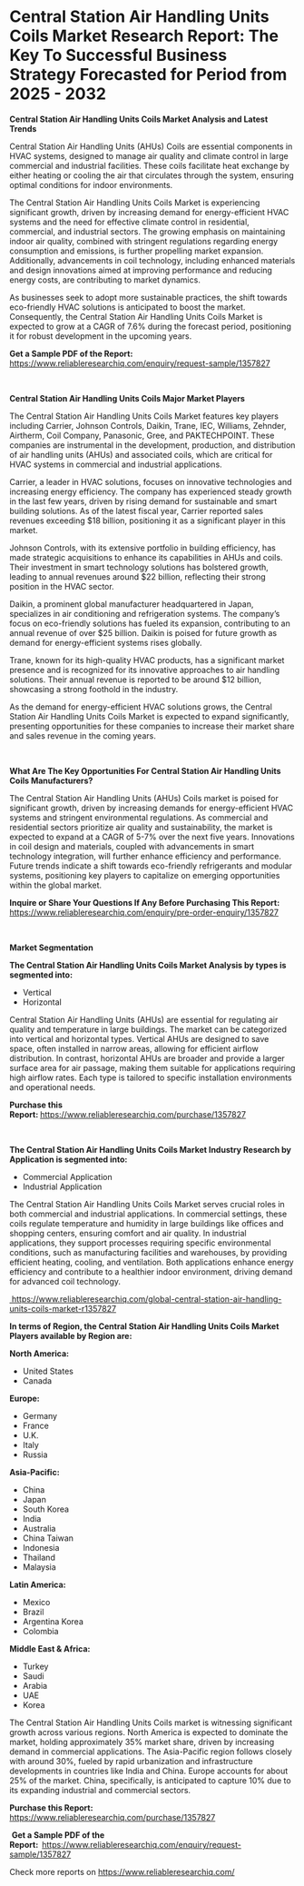 <p><h1>Central Station Air Handling Units Coils Market Research Report: The Key To Successful Business Strategy Forecasted for Period from 2025 - 2032</h1></p><p><strong>Central Station Air Handling Units Coils Market Analysis and Latest Trends</strong></p>
<p><p>Central Station Air Handling Units (AHUs) Coils are essential components in HVAC systems, designed to manage air quality and climate control in large commercial and industrial facilities. These coils facilitate heat exchange by either heating or cooling the air that circulates through the system, ensuring optimal conditions for indoor environments.</p><p>The Central Station Air Handling Units Coils Market is experiencing significant growth, driven by increasing demand for energy-efficient HVAC systems and the need for effective climate control in residential, commercial, and industrial sectors. The growing emphasis on maintaining indoor air quality, combined with stringent regulations regarding energy consumption and emissions, is further propelling market expansion. Additionally, advancements in coil technology, including enhanced materials and design innovations aimed at improving performance and reducing energy costs, are contributing to market dynamics.</p><p>As businesses seek to adopt more sustainable practices, the shift towards eco-friendly HVAC solutions is anticipated to boost the market. Consequently, the Central Station Air Handling Units Coils Market is expected to grow at a CAGR of 7.6% during the forecast period, positioning it for robust development in the upcoming years.</p></p>
<p><strong>Get a Sample PDF of the Report:&nbsp;</strong> <a href="https://www.reliableresearchiq.com/enquiry/request-sample/1357827?utm_campaign=2886&utm_medium=2&utm_source=Github&utm_content=ia&utm_term=11042025&utm_id=central-station-air-handling-units-coils">https://www.reliableresearchiq.com/enquiry/request-sample/1357827</a></p>
<p>&nbsp;</p>
<p><strong>Central Station Air Handling Units Coils Major Market Players</strong></p>
<p><p>The Central Station Air Handling Units Coils Market features key players including Carrier, Johnson Controls, Daikin, Trane, IEC, Williams, Zehnder, Airtherm, Coil Company, Panasonic, Gree, and PAKTECHPOINT. These companies are instrumental in the development, production, and distribution of air handling units (AHUs) and associated coils, which are critical for HVAC systems in commercial and industrial applications.</p><p>Carrier, a leader in HVAC solutions, focuses on innovative technologies and increasing energy efficiency. The company has experienced steady growth in the last few years, driven by rising demand for sustainable and smart building solutions. As of the latest fiscal year, Carrier reported sales revenues exceeding $18 billion, positioning it as a significant player in this market.</p><p>Johnson Controls, with its extensive portfolio in building efficiency, has made strategic acquisitions to enhance its capabilities in AHUs and coils. Their investment in smart technology solutions has bolstered growth, leading to annual revenues around $22 billion, reflecting their strong position in the HVAC sector.</p><p>Daikin, a prominent global manufacturer headquartered in Japan, specializes in air conditioning and refrigeration systems. The company’s focus on eco-friendly solutions has fueled its expansion, contributing to an annual revenue of over $25 billion. Daikin is poised for future growth as demand for energy-efficient systems rises globally.</p><p>Trane, known for its high-quality HVAC products, has a significant market presence and is recognized for its innovative approaches to air handling solutions. Their annual revenue is reported to be around $12 billion, showcasing a strong foothold in the industry.</p><p>As the demand for energy-efficient HVAC solutions grows, the Central Station Air Handling Units Coils Market is expected to expand significantly, presenting opportunities for these companies to increase their market share and sales revenue in the coming years.</p></p>
<p>&nbsp;</p>
<p><strong>What Are The Key Opportunities For Central Station Air Handling Units Coils Manufacturers?</strong></p>
<p><p>The Central Station Air Handling Units (AHUs) Coils market is poised for significant growth, driven by increasing demands for energy-efficient HVAC systems and stringent environmental regulations. As commercial and residential sectors prioritize air quality and sustainability, the market is expected to expand at a CAGR of 5-7% over the next five years. Innovations in coil design and materials, coupled with advancements in smart technology integration, will further enhance efficiency and performance. Future trends indicate a shift towards eco-friendly refrigerants and modular systems, positioning key players to capitalize on emerging opportunities within the global market.</p></p>
<p><strong>Inquire or Share Your Questions If Any Before Purchasing This Report:</strong> <a href="https://www.reliableresearchiq.com/enquiry/pre-order-enquiry/1357827?utm_campaign=2886&utm_medium=2&utm_source=Github&utm_content=ia&utm_term=11042025&utm_id=central-station-air-handling-units-coils">https://www.reliableresearchiq.com/enquiry/pre-order-enquiry/1357827</a></p>
<p>&nbsp;</p>
<p><strong>Market Segmentation</strong></p>
<p><strong>The Central Station Air Handling Units Coils Market Analysis by types is segmented into:</strong></p>
<p><ul><li>Vertical</li><li>Horizontal</li></ul></p>
<p><p>Central Station Air Handling Units (AHUs) are essential for regulating air quality and temperature in large buildings. The market can be categorized into vertical and horizontal types. Vertical AHUs are designed to save space, often installed in narrow areas, allowing for efficient airflow distribution. In contrast, horizontal AHUs are broader and provide a larger surface area for air passage, making them suitable for applications requiring high airflow rates. Each type is tailored to specific installation environments and operational needs.</p></p>
<p><strong>Purchase this Report:&nbsp;</strong><a href="https://www.reliableresearchiq.com/purchase/1357827?utm_campaign=2886&utm_medium=2&utm_source=Github&utm_content=ia&utm_term=11042025&utm_id=central-station-air-handling-units-coils">https://www.reliableresearchiq.com/purchase/1357827</a></p>
<p>&nbsp;</p>
<p><strong>The Central Station Air Handling Units Coils Market Industry Research by Application is segmented into:</strong></p>
<p><ul><li>Commercial Application</li><li>Industrial Application</li></ul></p>
<p><p>The Central Station Air Handling Units Coils Market serves crucial roles in both commercial and industrial applications. In commercial settings, these coils regulate temperature and humidity in large buildings like offices and shopping centers, ensuring comfort and air quality. In industrial applications, they support processes requiring specific environmental conditions, such as manufacturing facilities and warehouses, by providing efficient heating, cooling, and ventilation. Both applications enhance energy efficiency and contribute to a healthier indoor environment, driving demand for advanced coil technology.</p></p>
<p><a href="https://www.reliableresearchiq.com/global-central-station-air-handling-units-coils-market-r1357827?utm_campaign=2886&utm_medium=2&utm_source=Github&utm_content=ia&utm_term=11042025&utm_id=central-station-air-handling-units-coils">&nbsp;https://www.reliableresearchiq.com/global-central-station-air-handling-units-coils-market-r1357827</a></p>
<p><strong>In terms of Region, the Central Station Air Handling Units Coils Market Players available by Region are:</strong></p>
<p>
    <p> <strong> North America: </strong>
        <ul>
            <li>United States</li>
            <li>Canada</li>
        </ul>
        </p> 
    <p> <strong> Europe: </strong>
        <ul>
            <li>Germany</li>
            <li>France</li>
            <li>U.K.</li>
            <li>Italy</li>
            <li>Russia</li>
        </ul>
        </p> 
    <p> <strong> Asia-Pacific: </strong>
        <ul>
            <li>China</li>
            <li>Japan</li>
            <li>South Korea</li>
            <li>India</li>
            <li>Australia</li>
            <li>China Taiwan</li>
            <li>Indonesia</li>
            <li>Thailand</li>
            <li>Malaysia</li>
        </ul>
        </p> 
    <p> <strong> Latin America: </strong>
        <ul>
            <li>Mexico</li>
            <li>Brazil</li>
            <li>Argentina Korea</li>
            <li>Colombia</li>
        </ul>
        </p> 
    <p> <strong> Middle East & Africa: </strong>
        <ul>
            <li>Turkey</li>
            <li>Saudi</li>
            <li>Arabia</li>
            <li>UAE</li>
            <li>Korea</li>
        </ul>
    </p>
    </p>
<p><p>The Central Station Air Handling Units Coils market is witnessing significant growth across various regions. North America is expected to dominate the market, holding approximately 35% market share, driven by increasing demand in commercial applications. The Asia-Pacific region follows closely with around 30%, fueled by rapid urbanization and infrastructure developments in countries like India and China. Europe accounts for about 25% of the market. China, specifically, is anticipated to capture 10% due to its expanding industrial and commercial sectors.</p></p>
<p><strong>Purchase this Report: </strong><a href="https://www.reliableresearchiq.com/purchase/1357827?utm_campaign=2886&utm_medium=2&utm_source=Github&utm_content=ia&utm_term=11042025&utm_id=central-station-air-handling-units-coils">https://www.reliableresearchiq.com/purchase/1357827</a></p>
<p>&nbsp;<strong>Get a Sample PDF of the Report:&nbsp;&nbsp;</strong><a href="https://www.reliableresearchiq.com/enquiry/request-sample/1357827?utm_campaign=2886&utm_medium=2&utm_source=Github&utm_content=ia&utm_term=11042025&utm_id=central-station-air-handling-units-coils">https://www.reliableresearchiq.com/enquiry/request-sample/1357827</a></p>
<p><strong></strong></p>
<p>Check more reports on <a href="https://www.reliableresearchiq.com/?utm_campaign=2886&utm_medium=2&utm_source=Github&utm_content=ia&utm_term=11042025&utm_id=central-station-air-handling-units-coils">https://www.reliableresearchiq.com/</a></p>